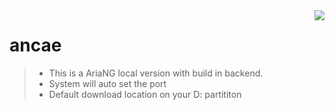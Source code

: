 <img src="https://cdn.discordapp.com/attachments/863056311569481729/877247376321036338/ariang-icon.png" align="right">

# ancae

>- This is a AriaNG local version with build in backend.
>- System will auto set the port 
>- Default download location on your D: partititon